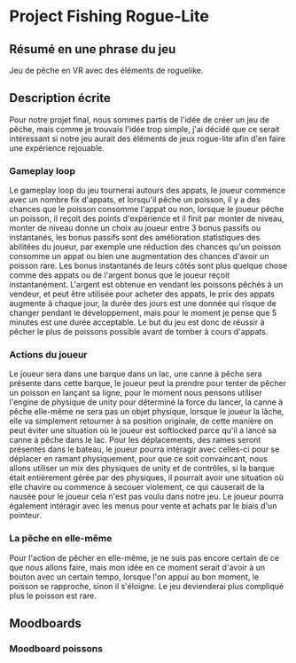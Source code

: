 # Project Fishing Rogue-Lite

## **Résumé en une phrase du jeu** 
Jeu de pêche en VR avec des éléments de roguelike.

## Description écrite
Pour notre projet final, nous sommes partis de l'idée de créer un jeu de pêche, mais comme je trouvais l'idée trop simple, j'ai décidé que ce serait intéressant si notre jeu aurait des éléments de jeux rogue-lite afin d'en faire une expérience rejouable.

### Gameplay loop
Le gameplay loop du jeu tournerai autours des appats, le joueur commence avec un nombre fix d'appats, et lorsqu'il pêche un poisson, il y a des chances que le poisson consomme l'appat ou non, lorsque le joueur pêche un poisson, il reçoit des points d'expérience et il finit par monter de niveau, monter de niveau donne un choix au joueur entre 3 bonus passifs ou instantanés, les bonus passifs sont des amélioration statistiques des abilitées du joueur, par exemple une réduction des chances qu'un poisson consomme un appat ou bien une augmentation des chances d'avoir un poisson rare. Les bonus instantanés de leurs côtés sont plus quelque chose comme des appats ou de l'argent bonus que le joueur reçoit instantanément. L'argent est obtenue en vendant les poissons pêchés à un vendeur, et peut être utilisée pour acheter des appats, le prix des appats augmente à chaque jour, la durée des jours est une donnée qui risque de changer pendant le développement, mais pour le moment je pense que 5 minutes est une durée acceptable. Le but du jeu est donc de réussir à pêcher le plus de poissons possible avant de tomber à cours d'appats.

### Actions du joueur
Le joueur sera dans une barque dans un lac, une canne à pêche sera présente dans cette barque, le joueur peut la prendre pour tenter de pêcher un poisson en lançant sa ligne, pour le moment nous pensons utiliser l'engine de physique de unity pour déterminé la force du lancer, la canne à pêche elle-même ne sera pas un objet physique, lorsque le joueur la lâche, elle va simplement retourner à sa position originale, de cette manière on peut éviter une situation où le joueur est softlocked parce qu'il a lancé sa canne à pêche dans le lac. Pour les déplacements, des rames seront présentes dans le bateau, le joueur pourra intéragir avec celles-ci pour se déplacer en ramant physiquement, pour que ce soit convaincant, nous allons utiliser un mix des physiques de unity et de contrôles, si la barque était entièrement gérée par des physiques, il pourrait avoir une situation où elle chavire ou commence à secouer violement, ce qui causerait de la nausée pour le joueur cela n'est pas voulu dans notre jeu. Le joueur pourra également intéragir avec les menus pour vente et achats par le biais d'un pointeur.

### La pêche en elle-même
Pour l'action de pêcher en elle-même, je ne suis pas encore certain de ce que nous allons faire, mais mon idée en ce moment serait d'avoir à un bouton avec un certain tempo, lorsque l'on appui au bon moment, le poisson se rapproche, sinon il s'éloigne. Le jeu devienderai plus compliqué plus le poisson est rare.

## Moodboards

### Moodboard poissons
